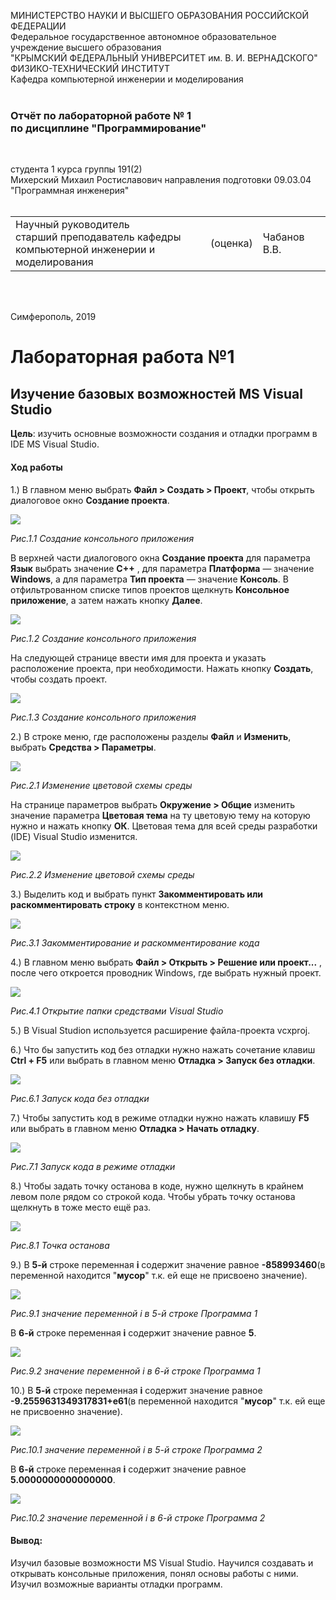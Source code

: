 МИНИСТЕРСТВО НАУКИ  И ВЫСШЕГО ОБРАЗОВАНИЯ РОССИЙСКОЙ ФЕДЕРАЦИИ  
Федеральное государственное автономное образовательное учреждение высшего образования  
"КРЫМСКИЙ ФЕДЕРАЛЬНЫЙ УНИВЕРСИТЕТ им. В. И. ВЕРНАДСКОГО"  
ФИЗИКО-ТЕХНИЧЕСКИЙ ИНСТИТУТ  
Кафедра компьютерной инженерии и моделирования
<br/><br/>

### Отчёт по лабораторной работе № 1<br/> по дисциплине "Программирование"
<br/>

студента 1 курса группы 191(2)  
Михерский Михаил Ростиславович
направления подготовки 09.03.04 "Программная инженерия"  
<br/>

<table>
<tr><td>Научный руководитель<br/> старший преподаватель кафедры<br/> компьютерной инженерии и моделирования</td>
<td>(оценка)</td>
<td>Чабанов В.В.</td>
</tr>
</table>
<br/><br/>

Симферополь, 2019

# Лабораторная работа №1  

## Изучение базовых возможностей MS Visual Studio

**Цель**: изучить основные возможности создания и отладки программ в IDE MS Visual Studio.
#### Ход работы

1.) В главном меню выбрать **Файл > Создать > Проект**, чтобы открыть диалоговое окно **Создание проекта**.

![](https://raw.githubusercontent.com/M-850/Task.1_1/master/Lab.pro_1/Image/Im.1.png)

*Рис.1.1 Создание консольного приложения*

В верхней части диалогового окна **Создание проекта** для параметра **Язык** выбрать значение **C++** , для параметра **Платформа** — значение **Windows**, а для параметра **Тип проекта** — значение **Консоль**. В отфильтрованном списке типов проектов щелкнуть **Консольное приложение**, а затем нажать кнопку **Далее**.

![](https://raw.githubusercontent.com/M-850/Task.1_1/master/Lab.pro_1/Image/Im.1_2.png)

*Рис.1.2 Создание консольного приложения*

На следующей странице ввести имя для проекта и указать расположение проекта, при необходимости. Нажать кнопку **Создать**, чтобы создать проект.

![](https://raw.githubusercontent.com/M-850/Task.1_1/master/Lab.pro_1/Image/Im.1_3.png)

*Рис.1.3 Создание консольного приложения*

 2.) В строке меню, где расположены разделы **Файл** и **Изменить**, выбрать **Средства > Параметры**.

 ![](https://raw.githubusercontent.com/M-850/Task.1_1/master/Lab.pro_1/Image/Im.2_0.png)

 *Рис.2.1 Изменение цветовой схемы среды*

 На странице параметров выбрать **Окружение  >  Общие** изменить значение параметра **Цветовая тема** на ту цветовую тему на которую нужно и нажать кнопку **ОК**. Цветовая тема для всей среды разработки (IDE) Visual Studio изменится.

 ![](https://raw.githubusercontent.com/M-850/Task.1_1/master/Lab.pro_1/Image/Im.2_1.png)

 *Рис.2.2 Изменение цветовой схемы среды*

 3.) Выделить код и выбрать пункт **Закомментировать или раскомментировать строку** в контекстном меню.

 ![](https://raw.githubusercontent.com/M-850/Task.1_1/master/Lab.pro_1/Image/Im.3_0.png)


 *Рис.3.1 Закомментирование и раскомментирование кода*

 4.) В главном меню выбрать **Файл > Открыть > Решение или проект...** , после чего откроется проводник Windows, где выбрать нужный проект.

 ![](https://raw.githubusercontent.com/M-850/Task.1_1/master/Lab.pro_1/Image/Im.4_0.png)

 *Рис.4.1 Открытие папки средствами  Visual Studio*


 5.) В Visual Studion используется расширение файла-проекта vcxproj. 


 6.) Что бы запустить код без отладки нужно нажать сочетание клавиш **Ctrl + F5** или выбрать в главном меню **Отладка > Запуск без отладки**.

 ![](https://raw.githubusercontent.com/M-850/Task.1_1/master/Lab.pro_1/Image/Im.6_0.png)

 *Рис.6.1 Запуск кода без отладки*

 7.) Чтобы запустить код в режиме отладки нужно нажать клавишу **F5** или выбрать в главном меню **Отладка > Начать отладку**.

 ![](https://raw.githubusercontent.com/M-850/Task.1_1/master/Lab.pro_1/Image/Im.7_0.png)

 *Рис.7.1 Запуск кода в режиме отладки*

 8.)  Чтобы задать точку останова в коде, нужно щелкнуть в крайнем левом поле рядом со строкой кода. Чтобы убрать точку останова щелкнуть в тоже место ещё раз.

 ![](https://raw.githubusercontent.com/M-850/Task.1_1/master/Lab.pro_1/Image/Im.8_0.PNG)

 *Рис.8.1 Точка останова*

 9.) В **5-й** строке переменная **i** содержит значение равное **-858993460**(в переменной находится "**мусор**" т.к. ей еще не присвоено значение). 

 ![](https://raw.githubusercontent.com/M-850/Task.1_1/master/Lab.pro_1/Image/Im.9_0.PNG)

  *Рис.9.1 значение переменной i в 5-й строке Программа 1*

 В **6-й** строке переменная **i** содержит значение равное **5**.

  ![](https://raw.githubusercontent.com/M-850/Task.1_1/master/Lab.pro_1/Image/Im.9_1.PNG)

  *Рис.9.2 значение переменной i в 6-й строке Программа 1*

 10.) В **5-й** строке переменная **i** содержит значение равное **-9.2559631349317831+e61**(в переменной находится "**мусор**" т.к. ей еще не присвоенно значение).

   ![](https://raw.githubusercontent.com/M-850/Task.1_1/master/Lab.pro_1/Image/Im.10_0.PNG)

   *Рис.10.1 значение переменной i в 5-й строке Программа 2*

 В **6-й** строке переменная **i** содержит значение равное **5.0000000000000000**.

  ![](https://raw.githubusercontent.com/M-850/Task.1_1/master/Lab.pro_1/Image/Im.10_1.PNG)

  *Рис.10.2 значение переменной i в 6-й строке Программа 2*

 #### Вывод:
 Изучил базовые возможности MS Visual Studio. Научился создавать и открывать консольные приложения, понял основы работы с ними. Изучил возможные варианты отладки программ.
